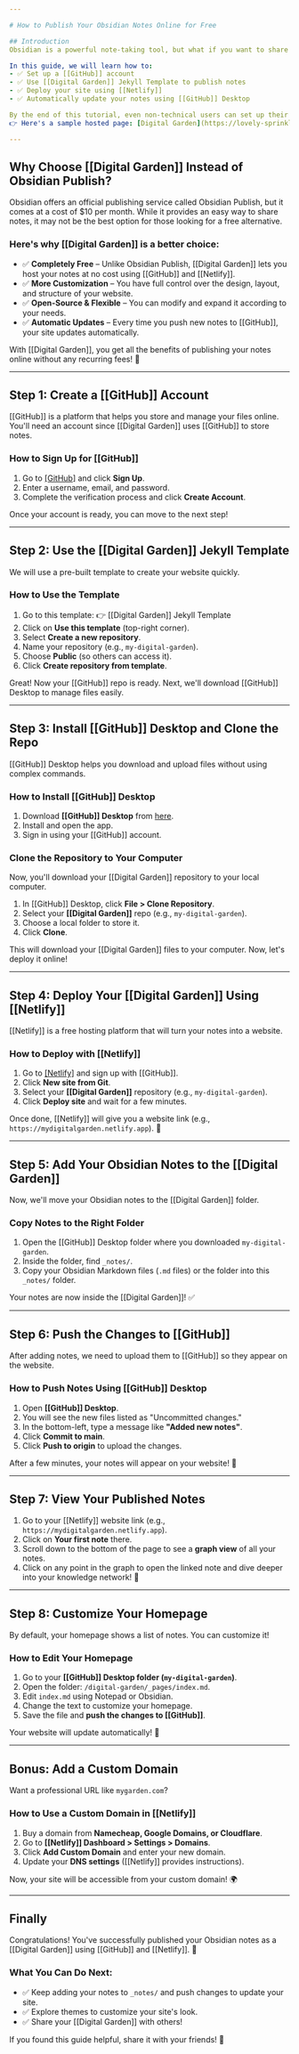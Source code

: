 ```yaml
---

# How to Publish Your Obsidian Notes Online for Free

## Introduction
Obsidian is a powerful note-taking tool, but what if you want to share your notes with the world? [[Digital Garden]] lets you publish your Obsidian notes as a website — so others can explore your knowledge base.

In this guide, we will learn how to:
- ✅ Set up a [[GitHub]] account
- ✅ Use [[Digital Garden]] Jekyll Template to publish notes
- ✅ Deploy your site using [[Netlify]]
- ✅ Automatically update your notes using [[GitHub]] Desktop

By the end of this tutorial, even non-technical users can set up their public knowledge base in just a few steps! 🎉  
👉 Here's a sample hosted page: [Digital Garden](https://lovely-sprinkles-82a385.netlify.app/) 🌱✨  

---
```


## Why Choose [[Digital Garden]] Instead of Obsidian Publish?
Obsidian offers an official publishing service called Obsidian Publish, but it comes at a cost of $10 per month. While it provides an easy way to share notes, it may not be the best option for those looking for a free alternative.

### Here's why [[Digital Garden]] is a better choice:
- ✅ **Completely Free** – Unlike Obsidian Publish, [[Digital Garden]] lets you host your notes at no cost using [[GitHub]] and [[Netlify]].
- ✅ **More Customization** – You have full control over the design, layout, and structure of your website.
- ✅ **Open-Source & Flexible** – You can modify and expand it according to your needs.
- ✅ **Automatic Updates** – Every time you push new notes to [[GitHub]], your site updates automatically.

With [[Digital Garden]], you get all the benefits of publishing your notes online without any recurring fees! 🚀  

---

## Step 1: Create a [[GitHub]] Account
[[GitHub]] is a platform that helps you store and manage your files online. You'll need an account since [[Digital Garden]] uses [[GitHub]] to store notes.

### How to Sign Up for [[GitHub]]
1. Go to [[GitHub]](https://github.com) and click **Sign Up**.
2. Enter a username, email, and password.
3. Complete the verification process and click **Create Account**.

Once your account is ready, you can move to the next step!  

---

## Step 2: Use the [[Digital Garden]] Jekyll Template
We will use a pre-built template to create your website quickly.

### How to Use the Template
1. Go to this template: 👉 [[Digital Garden]] Jekyll Template
2. Click on **Use this template** (top-right corner).
3. Select **Create a new repository**.
4. Name your repository (e.g., `my-digital-garden`).
5. Choose **Public** (so others can access it).
6. Click **Create repository from template**.

Great! Now your [[GitHub]] repo is ready. Next, we'll download [[GitHub]] Desktop to manage files easily.  

---

## Step 3: Install [[GitHub]] Desktop and Clone the Repo
[[GitHub]] Desktop helps you download and upload files without using complex commands.

### How to Install [[GitHub]] Desktop
1. Download **[[GitHub]] Desktop** from [here](https://desktop.github.com).
2. Install and open the app.
3. Sign in using your [[GitHub]] account.

### Clone the Repository to Your Computer
Now, you'll download your [[Digital Garden]] repository to your local computer.
1. In [[GitHub]] Desktop, click **File > Clone Repository**.
2. Select your **[[Digital Garden]]** repo (e.g., `my-digital-garden`).
3. Choose a local folder to store it.
4. Click **Clone**.

This will download your [[Digital Garden]] files to your computer. Now, let's deploy it online!  

---

## Step 4: Deploy Your [[Digital Garden]] Using [[Netlify]]
[[Netlify]] is a free hosting platform that will turn your notes into a website.

### How to Deploy with [[Netlify]]
1. Go to [[Netlify]](https://www.netlify.com) and sign up with [[GitHub]].
2. Click **New site from Git**.
3. Select your **[[Digital Garden]]** repository (e.g., `my-digital-garden`).
4. Click **Deploy site** and wait for a few minutes.

Once done, [[Netlify]] will give you a website link (e.g., `https://mydigitalgarden.netlify.app`). 🎉  

---

## Step 5: Add Your Obsidian Notes to the [[Digital Garden]]
Now, we'll move your Obsidian notes to the [[Digital Garden]] folder.

### Copy Notes to the Right Folder
1. Open the [[GitHub]] Desktop folder where you downloaded `my-digital-garden`.
2. Inside the folder, find `_notes/`.
3. Copy your Obsidian Markdown files (`.md` files) or the folder into this `_notes/` folder.

Your notes are now inside the [[Digital Garden]]! ✅  

---

## Step 6: Push the Changes to [[GitHub]]
After adding notes, we need to upload them to [[GitHub]] so they appear on the website.

### How to Push Notes Using [[GitHub]] Desktop
1. Open **[[GitHub]] Desktop**.
2. You will see the new files listed as "Uncommitted changes."
3. In the bottom-left, type a message like **"Added new notes"**.
4. Click **Commit to main**.
5. Click **Push to origin** to upload the changes.

After a few minutes, your notes will appear on your website! 🎉  

---

## Step 7: View Your Published Notes
1. Go to your [[Netlify]] website link (e.g., `https://mydigitalgarden.netlify.app`).
2. Click on **Your first note** there.
3. Scroll down to the bottom of the page to see a **graph view** of all your notes.
4. Click on any point in the graph to open the linked note and dive deeper into your knowledge network! 🚀  

---

## Step 8: Customize Your Homepage
By default, your homepage shows a list of notes. You can customize it!

### How to Edit Your Homepage
1. Go to your **[[GitHub]] Desktop folder (`my-digital-garden`)**.
2. Open the folder: `/digital-garden/_pages/index.md`.
3. Edit `index.md` using Notepad or Obsidian.
4. Change the text to customize your homepage.
5. Save the file and **push the changes to [[GitHub]]**.

Your website will update automatically! 🎨  

---

## Bonus: Add a Custom Domain
Want a professional URL like `mygarden.com`?

### How to Use a Custom Domain in [[Netlify]]
1. Buy a domain from **Namecheap, Google Domains, or Cloudflare**.
2. Go to **[[Netlify]] Dashboard > Settings > Domains**.
3. Click **Add Custom Domain** and enter your new domain.
4. Update your **DNS settings** ([[Netlify]] provides instructions).

Now, your site will be accessible from your custom domain! 🌍  

---

## Finally
Congratulations! You've successfully published your Obsidian notes as a [[Digital Garden]] using [[GitHub]] and [[Netlify]]. 🚀

### What You Can Do Next:
- ✅ Keep adding your notes to `_notes/` and push changes to update your site.
- ✅ Explore themes to customize your site's look.
- ✅ Share your [[Digital Garden]] with others!

If you found this guide helpful, share it with your friends! 🎉
